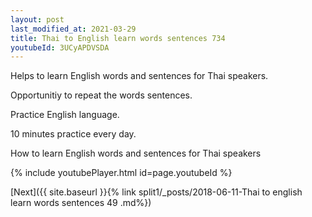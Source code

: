 ```yaml
---
layout: post
last_modified_at: 2021-03-29
title: Thai to English learn words sentences 734 
youtubeId: 3UCyAPDVSDA
---
```

 
 
Helps to learn English words and sentences for Thai speakers.

Opportunitiy to repeat the words sentences. 

Practice English language. 
 
10 minutes practice every day. 
 
How to learn English words and sentences for Thai speakers 
 
{% include youtubePlayer.html id=page.youtubeId %}
 
 
[Next]({{ site.baseurl }}{% link  split1/_posts/2018-06-11-Thai to english learn words sentences 49 .md%})
 
